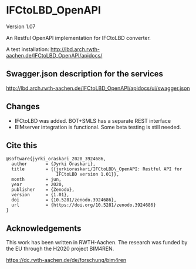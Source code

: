 # IFCtoLBD_OpenAPI
Version 1.07

An Restful OpenAPI implementation for IFCtoLBD converter.  

A test installation:
http://lbd.arch.rwth-aachen.de/IFCtoLBD_OpenAPI/apidocs/

## Swagger.json description for the services

http://lbd.arch.rwth-aachen.de/IFCtoLBD_OpenAPI/apidocs/ui/swagger.json

## Changes
- IFCtoLBD was added. BOT+SMLS has a separate REST interface 
- BIMserver integration is functional. Some beta testing is still needed.

## Cite this
```
@software{jyrki_oraskari_2020_3924686,
  author       = {Jyrki Oraskari},
  title        = {{jyrkioraskari/IFCtoLBD\_OpenAPI: Restful API for 
                   IFCtoLBD version 1.01}},
  month        = jun,
  year         = 2020,
  publisher    = {Zenodo},
  version      = {1.01},
  doi          = {10.5281/zenodo.3924686},
  url          = {https://doi.org/10.5281/zenodo.3924686}
}
```

## Acknowledgements
This work has been written in RWTH-Aachen. The research was funded by the EU through 
the H2020 project BIM4REN.

https://dc.rwth-aachen.de/de/forschung/bim4ren

